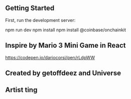 

## Getting Started

First, run the development server:

npm run dev
npm install
npm install @coinbase/onchainkit

## Inspire by Mario 3 Mini Game in React

https://codepen.io/dariocorsi/pen/rLdpWW

## Created by getoffdeez and Universe
## Artist ting